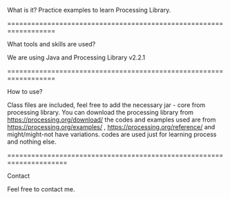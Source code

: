 What is it?
Practice examples to learn Processing Library.

==================================================================

What tools and skills are used?

We are using Java and Processing Library v2.2.1

==================================================================

How to use?

Class files are included, feel free to add the necessary jar - core from processing library.
You can download the processing library from https://processing.org/download/
the codes and examples used are from https://processing.org/examples/ , https://processing.org/reference/ and might/might-not have variations.
codes are used just for learning process and nothing else.

=====================================================================

Contact

Feel free to contact me.

